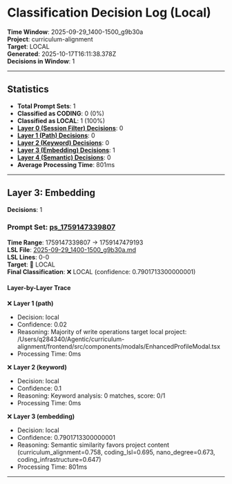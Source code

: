 # Classification Decision Log (Local)

**Time Window**: 2025-09-29_1400-1500_g9b30a<br>
**Project**: curriculum-alignment<br>
**Target**: LOCAL<br>
**Generated**: 2025-10-17T16:11:38.378Z<br>
**Decisions in Window**: 1

---

## Statistics

- **Total Prompt Sets**: 1
- **Classified as CODING**: 0 (0%)
- **Classified as LOCAL**: 1 (100%)
- **[Layer 0 (Session Filter) Decisions](#layer-0-session-filter)**: 0
- **[Layer 1 (Path) Decisions](#layer-1-path)**: 0
- **[Layer 2 (Keyword) Decisions](#layer-2-keyword)**: 0
- **[Layer 3 (Embedding) Decisions](#layer-3-embedding)**: 1
- **[Layer 4 (Semantic) Decisions](#layer-4-semantic)**: 0
- **Average Processing Time**: 801ms

---

## Layer 3: Embedding

**Decisions**: 1

### Prompt Set: [ps_1759147339807](../../history/2025-09-29_1400-1500_g9b30a.md#ps_1759147339807)

**Time Range**: 1759147339807 → 1759147479193<br>
**LSL File**: [2025-09-29_1400-1500_g9b30a.md](../../history/2025-09-29_1400-1500_g9b30a.md#ps_1759147339807)<br>
**LSL Lines**: 0-0<br>
**Target**: 📍 LOCAL<br>
**Final Classification**: ❌ LOCAL (confidence: 0.7901713300000001)

#### Layer-by-Layer Trace

❌ **Layer 1 (path)**
- Decision: local
- Confidence: 0.02
- Reasoning: Majority of write operations target local project: /Users/q284340/Agentic/curriculum-alignment/frontend/src/components/modals/EnhancedProfileModal.tsx
- Processing Time: 0ms

❌ **Layer 2 (keyword)**
- Decision: local
- Confidence: 0.1
- Reasoning: Keyword analysis: 0 matches, score: 0/1
- Processing Time: 0ms

❌ **Layer 3 (embedding)**
- Decision: local
- Confidence: 0.7901713300000001
- Reasoning: Semantic similarity favors project content (curriculum_alignment=0.758, coding_lsl=0.695, nano_degree=0.673, coding_infrastructure=0.647)
- Processing Time: 801ms

---

